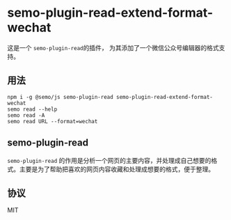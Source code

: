 # semo-plugin-read-extend-format-wechat

这是一个 `semo-plugin-read`的插件， 为其添加了一个微信公众号编辑器的格式支持。

## 用法

```
npm i -g @semo/js semo-plugin-read semo-plugin-read-extend-format-wechat
semo read --help
semo read -A
semo read URL --format=wechat
```

## semo-plugin-read

`semo-plugin-read` 的作用是分析一个网页的主要内容，并处理成自己想要的格式。主要是为了帮助把喜欢的网页内容收藏和处理成想要的格式，便于整理。

## 协议

MIT

